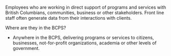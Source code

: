 Employees who are working in direct support of programs and services with British Columbians, communities, business or other stakeholders. Front line staff often generate data from their interactions with clients.

Where are they in the BCPS?
* Anywhere in the BCPS, delivering programs or services to citizens, businesses, not-for-profit organizations, academia or other levels of government. 
